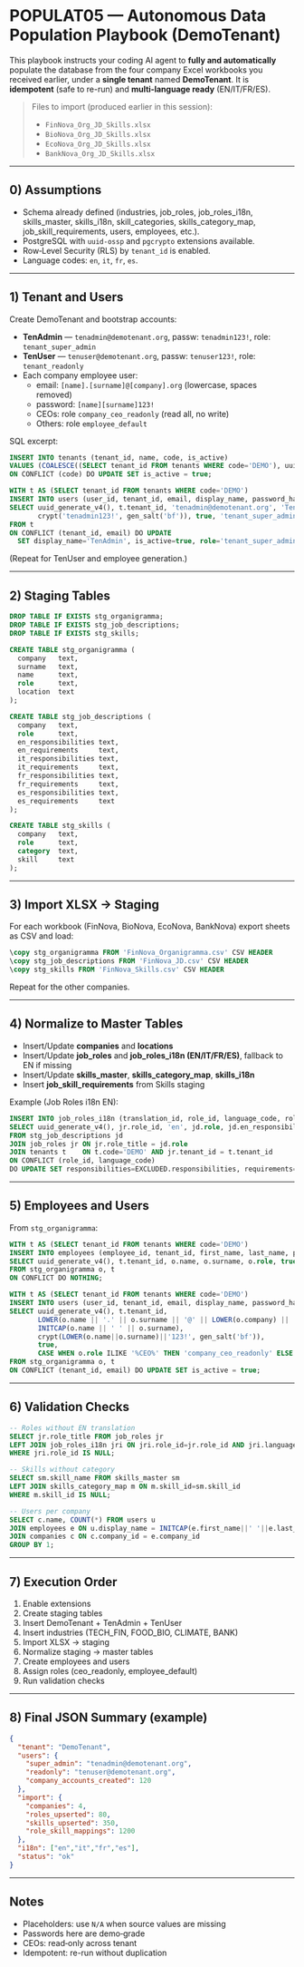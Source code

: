 
# POPULAT05 — Autonomous Data Population Playbook (DemoTenant)

This playbook instructs your coding AI agent to **fully and automatically** populate the database
from the four company Excel workbooks you received earlier, under a **single tenant** named **DemoTenant**.
It is **idempotent** (safe to re-run) and **multi‑language ready** (EN/IT/FR/ES).

> Files to import (produced earlier in this session):
> - `FinNova_Org_JD_Skills.xlsx`
> - `BioNova_Org_JD_Skills.xlsx`
> - `EcoNova_Org_JD_Skills.xlsx`
> - `BankNova_Org_JD_Skills.xlsx`

---

## 0) Assumptions

- Schema already defined (industries, job_roles, job_roles_i18n, skills_master, skills_i18n,
  skill_categories, skills_category_map, job_skill_requirements, users, employees, etc.).
- PostgreSQL with `uuid-ossp` and `pgcrypto` extensions available.
- Row‑Level Security (RLS) by `tenant_id` is enabled.
- Language codes: `en`, `it`, `fr`, `es`.

---

## 1) Tenant and Users

Create DemoTenant and bootstrap accounts:

- **TenAdmin** — `tenadmin@demotenant.org`, passw: `tenadmin123!`, role: `tenant_super_admin`
- **TenUser** — `tenuser@demotenant.org`, passw: `tenuser123!`, role: `tenant_readonly`
- Each company employee user:
  - email: `[name].[surname]@[company].org` (lowercase, spaces removed)
  - password: `[name][surname]123!`
  - CEOs: role `company_ceo_readonly` (read all, no write)
  - Others: role `employee_default`

SQL excerpt:
```sql
INSERT INTO tenants (tenant_id, name, code, is_active)
VALUES (COALESCE((SELECT tenant_id FROM tenants WHERE code='DEMO'), uuid_generate_v4()), 'DemoTenant', 'DEMO', true)
ON CONFLICT (code) DO UPDATE SET is_active = true;

WITH t AS (SELECT tenant_id FROM tenants WHERE code='DEMO')
INSERT INTO users (user_id, tenant_id, email, display_name, password_hash, is_active, role)
SELECT uuid_generate_v4(), t.tenant_id, 'tenadmin@demotenant.org', 'TenAdmin',
       crypt('tenadmin123!', gen_salt('bf')), true, 'tenant_super_admin'
FROM t
ON CONFLICT (tenant_id, email) DO UPDATE
  SET display_name='TenAdmin', is_active=true, role='tenant_super_admin';
```

(Repeat for TenUser and employee generation.)

---

## 2) Staging Tables

```sql
DROP TABLE IF EXISTS stg_organigramma;
DROP TABLE IF EXISTS stg_job_descriptions;
DROP TABLE IF EXISTS stg_skills;

CREATE TABLE stg_organigramma (
  company   text,
  surname   text,
  name      text,
  role      text,
  location  text
);

CREATE TABLE stg_job_descriptions (
  company   text,
  role      text,
  en_responsibilities text,
  en_requirements     text,
  it_responsibilities text,
  it_requirements     text,
  fr_responsibilities text,
  fr_requirements     text,
  es_responsibilities text,
  es_requirements     text
);

CREATE TABLE stg_skills (
  company   text,
  role      text,
  category  text,
  skill     text
);
```

---

## 3) Import XLSX → Staging

For each workbook (FinNova, BioNova, EcoNova, BankNova) export sheets as CSV and load:

```sql
\copy stg_organigramma FROM 'FinNova_Organigramma.csv' CSV HEADER
\copy stg_job_descriptions FROM 'FinNova_JD.csv' CSV HEADER
\copy stg_skills FROM 'FinNova_Skills.csv' CSV HEADER
```

Repeat for the other companies.

---

## 4) Normalize to Master Tables

- Insert/Update **companies** and **locations**
- Insert/Update **job_roles** and **job_roles_i18n (EN/IT/FR/ES)**, fallback to EN if missing
- Insert/Update **skills_master**, **skills_category_map**, **skills_i18n**
- Insert **job_skill_requirements** from Skills staging

Example (Job Roles i18n EN):

```sql
INSERT INTO job_roles_i18n (translation_id, role_id, language_code, role_title, responsibilities, requirements)
SELECT uuid_generate_v4(), jr.role_id, 'en', jd.role, jd.en_responsibilities, jd.en_requirements
FROM stg_job_descriptions jd
JOIN job_roles jr ON jr.role_title = jd.role
JOIN tenants t    ON t.code='DEMO' AND jr.tenant_id = t.tenant_id
ON CONFLICT (role_id, language_code)
DO UPDATE SET responsibilities=EXCLUDED.responsibilities, requirements=EXCLUDED.requirements;
```

---

## 5) Employees and Users

From `stg_organigramma`:

```sql
WITH t AS (SELECT tenant_id FROM tenants WHERE code='DEMO')
INSERT INTO employees (employee_id, tenant_id, first_name, last_name, position, is_active)
SELECT uuid_generate_v4(), t.tenant_id, o.name, o.surname, o.role, true
FROM stg_organigramma o, t
ON CONFLICT DO NOTHING;

WITH t AS (SELECT tenant_id FROM tenants WHERE code='DEMO')
INSERT INTO users (user_id, tenant_id, email, display_name, password_hash, is_active, role)
SELECT uuid_generate_v4(), t.tenant_id,
       LOWER(o.name || '.' || o.surname || '@' || LOWER(o.company) || '.org'),
       INITCAP(o.name || ' ' || o.surname),
       crypt(LOWER(o.name||o.surname)||'123!', gen_salt('bf')),
       true,
       CASE WHEN o.role ILIKE '%CEO%' THEN 'company_ceo_readonly' ELSE 'employee_default' END
FROM stg_organigramma o, t
ON CONFLICT (tenant_id, email) DO UPDATE SET is_active = true;
```

---

## 6) Validation Checks

```sql
-- Roles without EN translation
SELECT jr.role_title FROM job_roles jr
LEFT JOIN job_roles_i18n jri ON jri.role_id=jr.role_id AND jri.language_code='en'
WHERE jri.role_id IS NULL;

-- Skills without category
SELECT sm.skill_name FROM skills_master sm
LEFT JOIN skills_category_map m ON m.skill_id=sm.skill_id
WHERE m.skill_id IS NULL;

-- Users per company
SELECT c.name, COUNT(*) FROM users u
JOIN employees e ON u.display_name = INITCAP(e.first_name||' '||e.last_name)
JOIN companies c ON c.company_id = e.company_id
GROUP BY 1;
```

---

## 7) Execution Order

1. Enable extensions
2. Create staging tables
3. Insert DemoTenant + TenAdmin + TenUser
4. Insert industries (TECH_FIN, FOOD_BIO, CLIMATE, BANK)
5. Import XLSX → staging
6. Normalize staging → master tables
7. Create employees and users
8. Assign roles (ceo_readonly, employee_default)
9. Run validation checks

---

## 8) Final JSON Summary (example)

```json
{
  "tenant": "DemoTenant",
  "users": {
    "super_admin": "tenadmin@demotenant.org",
    "readonly": "tenuser@demotenant.org",
    "company_accounts_created": 120
  },
  "import": {
    "companies": 4,
    "roles_upserted": 80,
    "skills_upserted": 350,
    "role_skill_mappings": 1200
  },
  "i18n": ["en","it","fr","es"],
  "status": "ok"
}
```

---

## Notes

- Placeholders: use `N/A` when source values are missing
- Passwords here are demo‑grade
- CEOs: read‑only across tenant
- Idempotent: re-run without duplication
